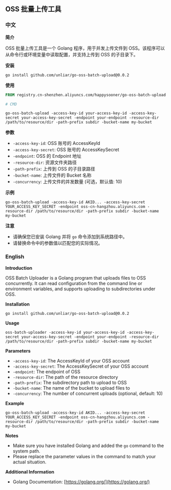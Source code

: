 ## OSS 批量上传工具

### 中文

**简介**

OSS 批量上传工具是一个 Golang 程序，用于并发上传文件到 OSS。该程序可以从命令行或环境变量中读取配置，并支持上传到 OSS 的子目录下。

**安装**

```
go install github.com/unliar/go-oss-batch-upload@0.0.2
```

**使用**

```dockerfile
FROM registry.cn-shenzhen.aliyuncs.com/happysooner/go-oss-batch-upload

# CMD
```

```
go-oss-batch-upload -access-key-id your-access-key-id -access-key-secret your-access-key-secret -endpoint your-endpoint -resource-dir /path/to/resource/dir -path-prefix subdir -bucket-name my-bucket
```

**参数**

* `-access-key-id`: OSS 账号的 AccessKeyId
* `-access-key-secret`: OSS 账号的 AccessKeySecret
* `-endpoint`: OSS 的 Endpoint 地址
* `-resource-dir`: 资源文件夹路径
* `-path-prefix`: 上传到 OSS 的子目录路径
* `-bucket-name`: 上传文件的 Bucket 名称
* `-concurrency`: 上传文件的并发数量 (可选，默认值: 10)

**示例**

```
go-oss-batch-upload -access-key-id AKID... -access-key-secret YOUR_ACCESS_KEY_SECRET -endpoint oss-cn-hangzhou.aliyuncs.com -resource-dir /path/to/resource/dir -path-prefix subdir -bucket-name my-bucket
```

**注意**

* 请确保您已安装 Golang 并将 `go` 命令添加到系统路径中。
* 请替换命令中的参数值以匹配您的实际情况。

### English

**Introduction**

OSS Batch Uploader is a Golang program that uploads files to OSS concurrently. It can read configuration from the command line or environment variables, and supports uploading to subdirectories under OSS.

**Installation**

```
go install github.com/unliar/go-oss-batch-upload@0.0.2
```

**Usage**

```
oss-batch-uploader -access-key-id your-access-key-id -access-key-secret your-access-key-secret -endpoint your-endpoint -resource-dir /path/to/resource/dir -path-prefix subdir -bucket-name my-bucket
```

**Parameters**

* `-access-key-id`: The AccessKeyId of your OSS account
* `-access-key-secret`: The AccessKeySecret of your OSS account
* `-endpoint`: The endpoint of OSS
* `-resource-dir`: The path of the resource directory
* `-path-prefix`: The subdirectory path to upload to OSS
* `-bucket-name`: The name of the bucket to upload files to
* `-concurrency`: The number of concurrent uploads (optional, default: 10)

**Example**

```
go-oss-batch-upload -access-key-id AKID... -access-key-secret YOUR_ACCESS_KEY_SECRET -endpoint oss-cn-hangzhou.aliyuncs.com -resource-dir /path/to/resource/dir -path-prefix subdir -bucket-name my-bucket
```

**Notes**

* Make sure you have installed Golang and added the `go` command to the system path.
* Please replace the parameter values in the command to match your actual situation.

**Additional Information**

* Golang Documentation: [https://golang.org/](https://golang.org/)